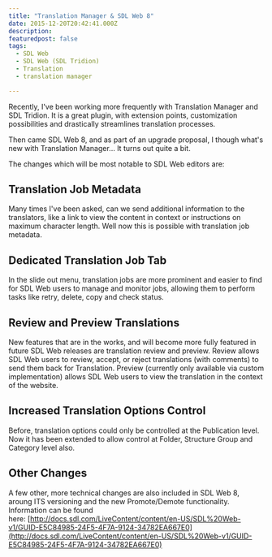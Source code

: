 ```yaml
---
title: "Translation Manager & SDL Web 8"
date: 2015-12-20T20:42:41.000Z
description: 
featuredpost: false
tags: 
  - SDL Web
  - SDL Web (SDL Tridion)
  - Translation
  - translation manager

---
```


Recently, I've been working more frequently with Translation Manager and SDL Tridion. It is a great plugin, with extension points, customization possibilities and drastically streamlines translation processes.

Then came SDL Web 8, and as part of an upgrade proposal, I though what's new with Translation Manager... It turns out quite a bit.

The changes which will be most notable to SDL Web editors are:

## Translation Job Metadata

Many times I've been asked, can we send additional information to the translators, like a link to view the content in context or instructions on maximum character length. Well now this is possible with translation job metadata.

## Dedicated Translation Job Tab

In the slide out menu, translation jobs are more prominent and easier to find for SDL Web users to manage and monitor jobs, allowing them to perform tasks like retry, delete, copy and check status.

## Review and Preview Translations

New features that are in the works, and will become more fully featured in future SDL Web releases are translation review and preview. Review allows SDL Web users to review, accept, or reject translations (with comments) to send them back for Translation. Preview (currently only available via custom implementation) allows SDL Web users to view the translation in the context of the website.

## Increased Translation Options Control

Before, translation options could only be controlled at the Publication level. Now it has been extended to allow control at Folder, Structure Group and Category level also.

## Other Changes

A few other, more technical changes are also included in SDL Web 8, aroung ITS versioning and the new Promote/Demote functionality. Information can be found here: [http://docs.sdl.com/LiveContent/content/en-US/SDL%20Web-v1/GUID-E5C84985-24F5-4F7A-9124-34782EA667E0](http://docs.sdl.com/LiveContent/content/en-US/SDL%20Web-v1/GUID-E5C84985-24F5-4F7A-9124-34782EA667E0)

